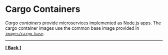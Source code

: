 # Cargo Containers

_Cargo containers_ provide microservices implemented as [Node.js][] apps. The cargo container images use the common base image provided in [`images/cargo-base`](../../images/cargo-base/README.md).

----
__[[ Back ](../../README.md)]__


[Alpine]: http://alpinelinux.org
[Apache Kafka]: http://kafka.apache.org
[Apache ZooKeeper]: https://zookeeper.apache.org
[Babel]: https://babeljs.io
[Compose]: https://www.docker.com/products/docker-compose
[Docker]: https://www.docker.com
[Docker Compose]: https://www.docker.com/products/docker-compose
[Docker Toolbox]: https://www.docker.com/docker-toolbox
[ESLint]: http://eslint.org
[Kafka]: http://kafka.apache.org
[Nginx]: http://nginx.org
[Node.js]: https://nodejs.org
[OrientDB]: http://orientdb.com
[React]: https://facebook.github.io/react/
[Redis]: http://redis.io/
[Swarm]: https://www.docker.com/products/docker-swarm
[VirtualBox]: https://www.virtualbox.org
[WebPack]: https://webpack.github.io
[ZooKeeper]: https://zookeeper.apache.org
